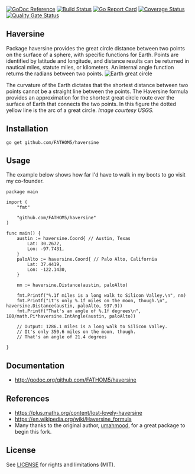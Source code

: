 [![GoDoc Reference](http://img.shields.io/badge/godoc-reference-5272B4.svg?style=flat-square)](http://godoc.org/github.com/FATHOM5/haversine)
[![Build Status](https://travis-ci.org/FATHOM5/haversine.svg?branch=master)](https://travis-ci.org/FATHOM5/haversine)
[![Go Report Card](https://goreportcard.com/badge/github.com/FATHOM5/haversine?style=flat-square)](https://goreportcard.com/report/github.com/FATHOM5/haversine)
[![Coverage Status](https://coveralls.io/repos/github/FATHOM5/haversine/badge.svg?branch=master)](https://coveralls.io/github/FATHOM5/haversine?branch=master)
[![Quality Gate Status](https://sonarcloud.io/api/project_badges/measure?project=FATHOM5_haversine&metric=alert_status)](https://sonarcloud.io/dashboard?id=FATHOM5_haversine)

## Haversine

Package haversine provides the great circle distance between two points on the surface of a sphere, with specific functions for Earth.  Points are identified by latitude and longitude, and distance results can be returned in nautical miles, statute miles, or kilometers. An internal angle function returns the radians between two points.
![Earth great circle](https://i.imgur.com/iD3X3Ax.png)

The curvature of the Earth dictates that the shortest distance between two points cannot be a straight line between the points.  The Haversine formula provides an approximation for the shortest great circle route over the surface of Earth that connects the two points.  In this figure the dotted yellow line is the arc of a great circle. *Image courtesy USGS.*

## Installation

`go get github.com/FATHOM5/haversine`

## Usage

The example below shows how far I'd have to walk in my boots to go visit my
co-founder.

    package main

    import (
        "fmt"

        "github.com/FATHOM5/haversine"
    )

    func main() {
        austin := haversine.Coord{ // Austin, Texas
            Lat: 30.2672,
            Lon: -97.7431,
        }
        paloAlto := haversine.Coord{ // Palo Alto, California
            Lat: 37.4419,
            Lon: -122.1430,
        }

        nm := haversine.Distance(austin, paloAlto)

        fmt.Printf("%.1f miles is a long walk to Silicon Valley.\n", nm)
        fmt.Printf("it's only %.1f miles on the moon, though.\n", haversine.Distance(austin, paloAlto, 937.9))
        fmt.Printf("That's an angle of %.1f degrees\n", 180/math.Pi*haversine.IntAngle(austin, paloAlto))

        // Output: 1286.1 miles is a long walk to Silicon Valley.
        // It's only 350.6 miles on the moon, though.
        // That's an angle of 21.4 degrees

    }

## Documentation

* http://godoc.org/github.com/FATHOM5/haversine

## References

* https://plus.maths.org/content/lost-lovely-haversine
* https://en.wikipedia.org/wiki/Haversine_formula
* Many thanks to the original author, [umahmood](https://github.com/umahmood/haversine), for a great package to begin this fork.

## License

See [LICENSE](LICENSE.md) for rights and limitations (MIT).
